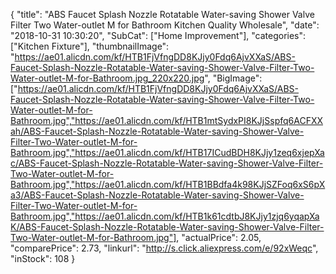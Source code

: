 {
	"title": "ABS Faucet Splash Nozzle Rotatable Water-saving Shower Valve Filter Two Water-outlet M for Bathroom Kitchen Quality Wholesale",
	"date": "2018-10-31 10:30:20",
	"SubCat": ["Home Improvement"],
	"categories": ["Kitchen Fixture"],
	"thumbnailImage": "https://ae01.alicdn.com/kf/HTB1FjVfngDD8KJjy0Fdq6AjvXXaS/ABS-Faucet-Splash-Nozzle-Rotatable-Water-saving-Shower-Valve-Filter-Two-Water-outlet-M-for-Bathroom.jpg_220x220.jpg",
	"BigImage": ["https://ae01.alicdn.com/kf/HTB1FjVfngDD8KJjy0Fdq6AjvXXaS/ABS-Faucet-Splash-Nozzle-Rotatable-Water-saving-Shower-Valve-Filter-Two-Water-outlet-M-for-Bathroom.jpg","https://ae01.alicdn.com/kf/HTB1mtSydxPI8KJjSspfq6ACFXXah/ABS-Faucet-Splash-Nozzle-Rotatable-Water-saving-Shower-Valve-Filter-Two-Water-outlet-M-for-Bathroom.jpg","https://ae01.alicdn.com/kf/HTB17ICudBDH8KJjy1zeq6xjepXac/ABS-Faucet-Splash-Nozzle-Rotatable-Water-saving-Shower-Valve-Filter-Two-Water-outlet-M-for-Bathroom.jpg","https://ae01.alicdn.com/kf/HTB1BBdfa4k98KJjSZFoq6xS6pXa3/ABS-Faucet-Splash-Nozzle-Rotatable-Water-saving-Shower-Valve-Filter-Two-Water-outlet-M-for-Bathroom.jpg","https://ae01.alicdn.com/kf/HTB1k61cdtbJ8KJjy1zjq6yqapXaK/ABS-Faucet-Splash-Nozzle-Rotatable-Water-saving-Shower-Valve-Filter-Two-Water-outlet-M-for-Bathroom.jpg"],
	"actualPrice": 2.05,
	"comparePrice": 2.73,
	"linkurl": "http://s.click.aliexpress.com/e/92xWeqc",
	"inStock": 108
}
